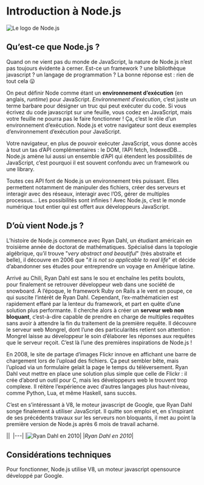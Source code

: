 # Introduction à Node.js

![Le logo de Node.js](https://s17-us2.startpage.com/cgi-bin/serveimage?url=https%3A%2F%2Fupload.wikimedia.org%2Fwikipedia%2Fcommons%2Fthumb%2Fd%2Fd9%2FNode.js_logo.svg%2F590px-Node.js_logo.svg.png&sp=de8a11bf4275d1511bd6816ca7651796&anticache=901921)

## Qu’est-ce que Node.js ?

Quand on ne vient pas du monde de JavaScript, la nature de Node.js n’est pas toujours évidente à cerner. Est-ce un framework ? une bibliothèque javascript ? un langage de programmation ? La bonne réponse est : rien de tout cela 😛

On peut définir Node comme étant un **environnement d’exécution** (en anglais, *runtime*) pour JavaScript. *Environnement d’exécution*, c’est juste un terme barbare pour désigner un truc qui peut exécuter du code. Si vous écrivez du code javascript sur une feuille, vous codez en JavaScript, mais votre feuille ne pourra pas le faire fonctionner ! Ça, c’est le rôle d’un environnement d’exécution. Node.js et votre navigateur sont deux exemples d’environnement d’exécution pour JavaScript.

Votre navigateur, en plus de pouvoir exécuter JavaScript, vous donne accès à tout un tas d’API complémentaires : le DOM, l’API fetch, IndexedDB… Node.js amène lui aussi un ensemble d’API qui étendent les possibilités de JavaScript, c’est pourquoi il est souvent confondu avec un framework ou une library.

Toutes ces API font de Node.js un environnement très puissant. Elles permettent notamment de manipuler des fichiers, créer des serveurs et interagir avec des réseaux, interagir avec l’OS, gérer de multiples processus… Les possibilités sont infinies ! Avec Node.js, c’est le monde numérique tout entier qui est offert aux développeurs JavaScript.

## D’où vient Node.js ?

L’histoire de Node.js commence avec Ryan Dahl, un étudiant américain en troisième année de doctorat de mathématiques. Spécialisé dans la topologie algébrique, qu’il trouve "*very abstract and beautiful*" (très abstraite et belle), il découvre en 2006 que "*it is not so applicable to real life*" et décide d’abandonner ses études pour entreprendre un voyage en Amérique latine.

Arrivé au Chili, Ryan Dahl est sans le sou et enchaîne les petits boulots, pour finalement se retrouver développeur web dans une société de snowboard. À l’époque, le framework Ruby on Rails a le vent en poupe, ce qui suscite l’intérêt de Ryan Dahl. Cependant, l’ex-mathématicien est rapidement effaré par la lenteur du framework, et part en quête d’une solution plus performante. Il cherche alors à créer un **serveur web non bloquant**, c’est-à-dire capable de prendre en charge de multiples requêtes sans avoir à attendre la fin du traitement de la première requête. Il découvre le serveur web Mongrel, dont l’une des particularités retient son attention : Mongrel laisse au développeur le soin d’élaborer les réponses aux requêtes que le serveur reçoit. C’est là l’une des premières inspirations de Node.js !

En 2008, le site de partage d’images Flickr innove en affichant une barre de chargement lors de l’upload des fichiers. Ça peut sembler bête, mais l’upload via un formulaire gelait la page le temps du téléversement. Ryan Dahl veut mettre en place une solution plus simple que celle de Flickr : il crée d’abord un outil pour C, mais les développeurs web le trouvent trop complexe. Il réitère l’expérience avec d’autres langages plus haut-niveau, comme Python, Lua, et même Haskell, sans succès.

C’est en s’intéressant à V8, le moteur javascript de Google, que Ryan Dahl songe finalement à utiliser JavaScript. Il quitte son emploi et, en s’inspirant de ses précédents travaux sur les serveurs non bloquants, il met au point la première version de Node.js après 6 mois de travail acharné.

|| 
|---|
|![Ryan Dahl en 2010](https://cdn.discordapp.com/attachments/629643025316053004/684776565778808896/ryan_dahl.PNG)|
|*Ryan Dahl en 2010*|

## Considérations techniques

Pour fonctionner, Node.js utilise V8, un moteur javascript opensource développé par Google.